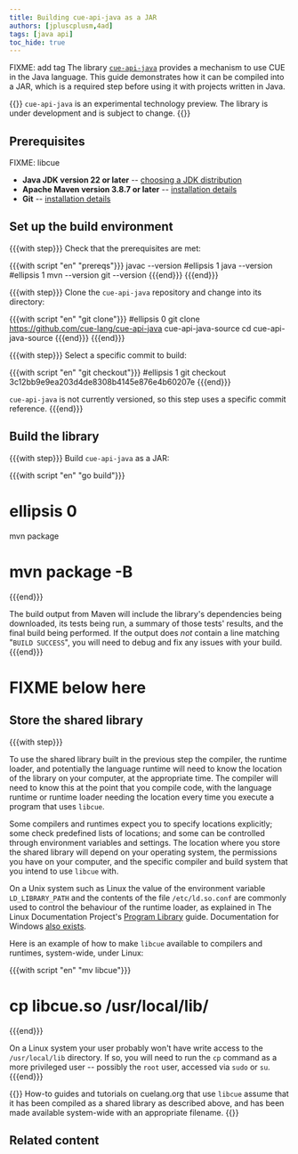 ```yaml
---
title: Building cue-api-java as a JAR
authors: [jpluscplusm,4ad]
tags: [java api]
toc_hide: true
---
```

FIXME: add tag
The library [`cue-api-java`](https://github.com/cue-lang/cue-api-java) provides
a mechanism to use CUE in the Java language. This guide demonstrates how it can
be compiled into a JAR, which is a required step before using it with projects
written in Java.

{{<info>}}
`cue-api-java` is an experimental technology preview.
The library is under development and is subject to change.
{{</info>}}

## Prerequisites

FIXME: libcue
- **Java JDK version 22 or later**
  -- [choosing a JDK distribution](https://whichjdk.com)
- **Apache Maven version 3.8.7 or later**
  -- [installation details](https://maven.apache.org/install.html)
- **Git** -- [installation details](https://git-scm.com/downloads)

## Set up the build environment

{{{with step}}}
Check that the prerequisites are met:

{{{with script "en" "prereqs"}}}
javac --version
#ellipsis 1
java --version
#ellipsis 1
mvn --version
git --version
{{{end}}}
{{{end}}}

{{{with step}}}
Clone the `cue-api-java` repository and change into its directory:

<!-- TODO(jcm): is the canonical upstream github or gerrithub? -->
{{{with script "en" "git clone"}}}
#ellipsis 0
git clone https://github.com/cue-lang/cue-api-java cue-api-java-source
cd cue-api-java-source
{{{end}}}
{{{end}}}

{{{with step}}}
Select a specific commit to build:

<!-- TODO(jcm): derive this commit id from the id stored in site.cue -->
{{{with script "en" "git checkout"}}}
#ellipsis 1
git checkout 3c12bb9e9ea203d4de8308b4145e876e4b60207e
{{{end}}}

`cue-api-java` is not currently versioned, so this step uses a specific commit reference.
{{{end}}}

## Build the library

{{{with step}}}
Build `cue-api-java` as a JAR:

{{{with script "en" "go build"}}}
# ellipsis 0
mvn package
# mvn package -B
{{{end}}}

The build output from Maven will include the library's dependencies being
downloaded, its tests being run, a summary of those tests' results, and the
final build being performed. If the output does *not* contain a line matching
"`BUILD SUCCESS`", you will need to debug and fix any issues with your build.
{{{end}}}

# FIXME below here

## Store the shared library

{{{with step}}}

To use the shared library built in the previous step the compiler, the runtime
loader, and potentially the language runtime will need to know the location of
the library on your computer, at the appropriate time. The compiler will need
to know this at the point that you compile code, with the language runtime or
runtime loader needing the location every time you execute a program that uses
`libcue`.

Some compilers and runtimes expect you to specify locations explicitly; some
check predefined lists of locations; and some can be controlled through
environment variables and settings. The location where you store the shared
library will depend on your operating system, the permissions you have on your
computer, and the specific compiler and build system that you intend to use
`libcue` with.

On a Unix system such as Linux
the value of the environment variable `LD_LIBRARY_PATH`
and the contents of the file `/etc/ld.so.conf`
are commonly used to control the behaviour of the runtime loader,
as explained in The Linux Documentation Project's
[Program Library](https://tldp.org/HOWTO/Program-Library-HOWTO/shared-libraries.html)
guide. Documentation for Windows
[also exists](https://learn.microsoft.com/en-us/windows/win32/dlls/dynamic-link-library-search-order?redirectedfrom=MSDN#search_order_for_desktop_applications).

Here is an example of how to make `libcue` available to compilers and runtimes,
system-wide, under Linux:

{{{with script "en" "mv libcue"}}}
# cp libcue.so /usr/local/lib/
{{{end}}}

On a Linux system your user probably won't have write access to the
`/usr/local/lib` directory. If so, you will need to run the `cp` command as a
more privileged user -- possibly the `root` user, accessed via `sudo` or `su`.
{{{end}}}

{{<info>}}
How-to guides and tutorials on cuelang.org that use `libcue` assume that it has
been compiled as a shared library as described above, and has been made
available system-wide with an appropriate filename.
{{</info>}}

<!-- TODO(jcm): add a test use of the lib. Something utterly trivial and C-based? -->

## Related content
